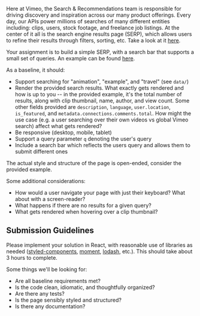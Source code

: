 Here at Vimeo, the Search & Recommendations team is responsible for driving discovery and inspiration across our many product offerings. Every day, our APIs power millions of searches of many different entities including: clips, users, stock footage, and freelance job listings. At the center of it all is the search engine results page (SERP), which allows users to refine their results through filters, sorting, etc. Take a look at it [here](https://vimeo.com/search?q=test).

Your assignment is to build a simple SERP, with a search bar that supports a small set of queries. An example can be found [here](https://vimeo.com/480388146).

As a baseline, it should:

- Support searching for "animation", "example", and "travel" (see `data/`)
- Render the provided search results. What exactly gets rendered and how is up to you -- in the provided example, it's the total number of results, along with clip thumbnail, name, author, and view count. Some other fields provided are `description`, `language`, `user.location`, `is_featured`, and `metadata.connections.comments.total`. How might the use case (e.g. a user searching over their own videos vs global Vimeo search) affect what gets rendered?
- Be responsive (desktop, mobile, tablet)
- Support a query parameter `q` denoting the user's query
- Include a search bar which reflects the users query and allows them to submit different ones

The actual style and structure of the page is open-ended, consider the provided example.

Some additional considerations:

- How would a user navigate your page with just their keyboard? What about with a screen-reader?
- What happens if there are no results for a given query?
- What gets rendered when hovering over a clip thumbnail?

## Submission Guidelines

Please implement your solution in React, with reasonable use of libraries as needed ([styled-components](https://www.npmjs.com/package/styled-components), [moment](https://www.npmjs.com/package/moment), [lodash](https://www.npmjs.com/package/lodash), etc.). This should take about 3 hours to complete.

Some things we'll be looking for:

- Are all baseline requirements met?
- Is the code clean, idiomatic, and thoughtfully organized?
- Are there any tests?
- Is the page sensibly styled and structured?
- Is there any documentation?
